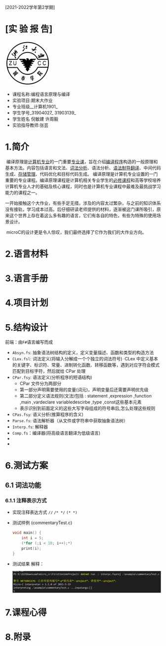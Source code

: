 [2021-2022学年第2学期]

# [**实 验 报 告**]

![zucc](README.assets\zucc.png)

- 课程名称:编程语言原理与编译
- 实验项目:期末大作业
- 专业班级__计算机1901_
- 学生学号_31904027_ 31903139_
- 学生姓名 倪敏建  许周毅
- 实验指导教师:张芸



# 1.简介

​	编译原理是[计算机专业](https://baike.baidu.com/item/计算机专业/10586245)的一门重要[专业课](https://baike.baidu.com/item/专业课/9734511)，旨在介绍[编译程序](https://baike.baidu.com/item/编译程序/8290180)构造的一般原理和基本方法。内容包括语言和文法、[词法分析](https://baike.baidu.com/item/词法分析/8853461)、语法分析、[语法制导翻译](https://baike.baidu.com/item/语法制导翻译/2665709)、中间代码生成、[存储管理](https://baike.baidu.com/item/存储管理/9827115)、代码优化和目标代码生成。 编译原理是计算机专业设置的一门重要的专业课程。编译原理课程是计算机相关专业学生的[必修课程](https://baike.baidu.com/item/必修课程/1257453)和高等学校培养计算机专业人才的基础及核心课程，同时也是计算机专业课程中最难及最挑战学习能力的课程之一。	

​	一开始接触这个大作业，有些手足无措，涉及的内容太过繁杂，与之前的知识体系没有接轨，学习成本过高。后仔细研读老师提供的材料，逐渐被这门课所吸引，原来这个世界上存在着这么多有趣的语言，它们有各自的特色，有些为特殊的使用场景设计。

​	microC的设计更是令人惊叹，我们最终选择了它作为我们的大作业方向。



# 2.语言材料



#  3.语言手册



# 4.项目计划



# 5.结构设计
前端：由`F#`语言编写而成  

- `Absyn.fs`: 抽象语法树结构的定义，定义变量描述、函数和类型的构造方法
- `CLex.fsl`: 词法定义(将输入分解成一个个独立的词法符号)
  ·CLex 中定义基本的关键字、标识符、常量、进制转化函数、转移函数等，遇到对应字符会模式匹配到目标字符，然后就给 CPar 处理
- `CPar.fsy`: 语法定义(分析程序的短语结构)
  + CPar 文件分为两部分
  + 第一部分声明需要使用的变量(词元)，声明变量后还需要声明优先级
  + 第二部分定义语法规则(文法)包括 : statement ,expression ,function ,main ,vardeclare variabledescirbe ,type ,const这些基本元素
  + 表示识别到前面定义的这些大写字母组成的符号串后,怎么处理这些规则
- `CPas.fsy`: 语义分析(推算程序的含义)
- `Parse.fs`: 语法解析器（从文件或字符串中获取抽象语法树）
- `Interp.fs`: 解释器
- `Comp.fs`：编译器(将高级语言翻译为低级语言)
- 
- 

# 6.测试方案

## 6.1 词法功能

### 6.1.1 注释表示方式

- 实现注释表达方式  `//` 	`/* */`    `(* *)`

- 测试样例 (commentaryTest.c)

  ```c
  void main() {
      int i = 5;
      (*for (;i < 10; i++);*)
      print(i);
  }
  ```
  
- 测试结果
  解释：
  
  ![1](.\README.assets\1.png)



# 7.课程心得



# 8.附录





